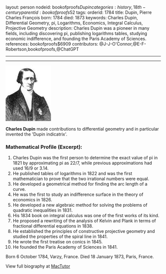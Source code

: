 layout: person
nodeid: bookofproofs$Dupin
categories: history,18th-century
parentid: bookofproofs$52
tags: 
orderid: 1784
title: Dupin, Pierre Charles François
born: 1784
died: 1873
keywords: Charles Dupin, Differential Geometry, pi, Logarithms, Economics, Integral Calculus, Projective Geometry
description: Charles Dupin was a pioneer in many fields, including discovering pi, publishing logarithms tables, studying economic indifference, and founding the Paris Academy of Sciences.
references: bookofproofs$6909
contributors: @J-J-O'Connor,@E-F-Robertson,bookofproofs,@ChatGPT

---



---

![Dupin.jpg](https://github.com/bookofproofs/bookofproofs.github.io/blob/main/_sources/_assets/images/portraits/Dupin.jpg?raw=true)

**Charles Dupin** made contributions to differential geometry and in particular invented the 'Dupin indicatrix'.

### Mathematical Profile (Excerpt):
1. Charles Dupin was the first person to determine the exact value of pi in 1821 by approximating pi as 22/7, while previous approximations had used 16/9 or 3.14.
2. He published tables of logarithms in 1822 and was the first mathematician to prove that the two irrational numbers were equal.
3. He developed a geometrical method for finding the arc length of a curve.
4. He was the first to study an indifference surface in the theory of economics in 1826.
5. He developed a new algebraic method for solving the problems of quadratic inequalities in 1831.
6. His 1834 book on integral calculus was one of the first works of its kind.
7. He proposed a rewriting of the analysis of Kelvin and Plank in terms of fractional differential equations in 1838.
8. He established the principles of constructive projective geometry and studied the properties of the spiral line in 1841.
9. He wrote the first treatise on conics in 1845.
10. He founded the Paris Academy of Sciences in 1841.

Born 6 October 1784, Varzy, France. Died 18 January 1873, Paris, France.

View full biography at [MacTutor](https://mathshistory.st-andrews.ac.uk/Biographies/Dupin/)
